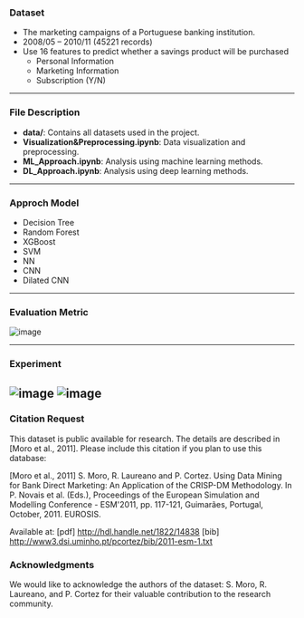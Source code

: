 ### Dataset
* The marketing campaigns of a Portuguese banking institution.
* 2008/05 – 2010/11 (45221 records)
* Use 16 features to predict whether a savings product will be purchased
  - Personal Information
  - Marketing Information
  - Subscription (Y/N)

---

### File Description
* **data/**: Contains all datasets used in the project.
* **Visualization&Preprocessing.ipynb**: Data visualization and preprocessing.
* **ML_Approach.ipynb**: Analysis using machine learning methods.
* **DL_Approach.ipynb**: Analysis using deep learning methods.

---

### Approch Model
* Decision Tree
* Random Forest
* XGBoost
* SVM
* NN
* CNN
* Dilated CNN

---
### Evaluation Metric
![image](https://github.com/user-attachments/assets/60128dc8-8791-46ab-b79f-d53dc9de5148)

---
### Experiment
![image](https://github.com/user-attachments/assets/04e6cd10-7ee7-46c4-8ef6-c669e6780f1b)
![image](https://github.com/user-attachments/assets/4665b6d9-6b16-49f0-a731-c75e85f3f0c0)
---

### Citation Request
  This dataset is public available for research. The details are described in [Moro et al., 2011]. 
  Please include this citation if you plan to use this database:

  [Moro et al., 2011] S. Moro, R. Laureano and P. Cortez. Using Data Mining for Bank Direct Marketing: An Application of the CRISP-DM Methodology. 
  In P. Novais et al. (Eds.), Proceedings of the European Simulation and Modelling Conference - ESM'2011, pp. 117-121, Guimarães, Portugal, October, 2011. EUROSIS.

  Available at: [pdf] http://hdl.handle.net/1822/14838
                [bib] http://www3.dsi.uminho.pt/pcortez/bib/2011-esm-1.txt

### Acknowledgments
We would like to acknowledge the authors of the dataset: S. Moro, R. Laureano, and P. Cortez for their valuable contribution to the research community.

